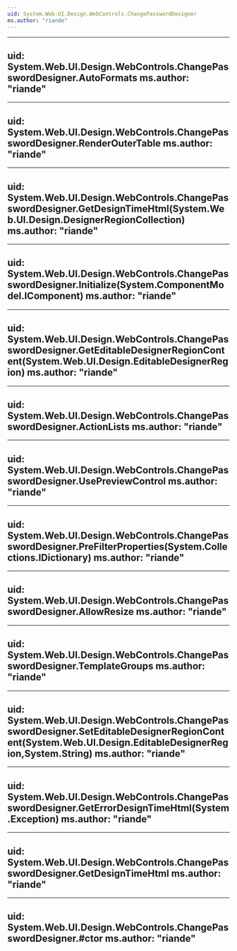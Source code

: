 ```yaml
---
uid: System.Web.UI.Design.WebControls.ChangePasswordDesigner
ms.author: "riande"
---
```


---
uid: System.Web.UI.Design.WebControls.ChangePasswordDesigner.AutoFormats
ms.author: "riande"
---

---
uid: System.Web.UI.Design.WebControls.ChangePasswordDesigner.RenderOuterTable
ms.author: "riande"
---

---
uid: System.Web.UI.Design.WebControls.ChangePasswordDesigner.GetDesignTimeHtml(System.Web.UI.Design.DesignerRegionCollection)
ms.author: "riande"
---

---
uid: System.Web.UI.Design.WebControls.ChangePasswordDesigner.Initialize(System.ComponentModel.IComponent)
ms.author: "riande"
---

---
uid: System.Web.UI.Design.WebControls.ChangePasswordDesigner.GetEditableDesignerRegionContent(System.Web.UI.Design.EditableDesignerRegion)
ms.author: "riande"
---

---
uid: System.Web.UI.Design.WebControls.ChangePasswordDesigner.ActionLists
ms.author: "riande"
---

---
uid: System.Web.UI.Design.WebControls.ChangePasswordDesigner.UsePreviewControl
ms.author: "riande"
---

---
uid: System.Web.UI.Design.WebControls.ChangePasswordDesigner.PreFilterProperties(System.Collections.IDictionary)
ms.author: "riande"
---

---
uid: System.Web.UI.Design.WebControls.ChangePasswordDesigner.AllowResize
ms.author: "riande"
---

---
uid: System.Web.UI.Design.WebControls.ChangePasswordDesigner.TemplateGroups
ms.author: "riande"
---

---
uid: System.Web.UI.Design.WebControls.ChangePasswordDesigner.SetEditableDesignerRegionContent(System.Web.UI.Design.EditableDesignerRegion,System.String)
ms.author: "riande"
---

---
uid: System.Web.UI.Design.WebControls.ChangePasswordDesigner.GetErrorDesignTimeHtml(System.Exception)
ms.author: "riande"
---

---
uid: System.Web.UI.Design.WebControls.ChangePasswordDesigner.GetDesignTimeHtml
ms.author: "riande"
---

---
uid: System.Web.UI.Design.WebControls.ChangePasswordDesigner.#ctor
ms.author: "riande"
---
